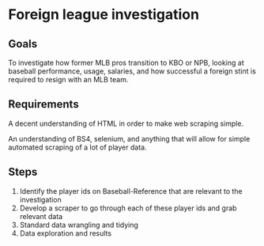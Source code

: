 # Foreign league investigation

## Goals

To investigate how former MLB pros transition to KBO or NPB, looking at baseball performance, usage, salaries, and how successful a foreign stint is required to resign with an MLB team.

## Requirements

A decent understanding of HTML in order to make web scraping simple. 

An understanding of BS4, selenium, and anything that will allow for simple automated scraping of a lot of player data.

## Steps

1. Identify the player ids on Baseball-Reference that are relevant to the investigation
2. Develop a scraper to go through each of these player ids and grab relevant data
3. Standard data wrangling and tidying
4. Data exploration and results